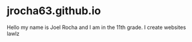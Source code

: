 # jrocha63.github.io
Hello my name is Joel Rocha and I am in the 11th grade. I create websites lawlz
